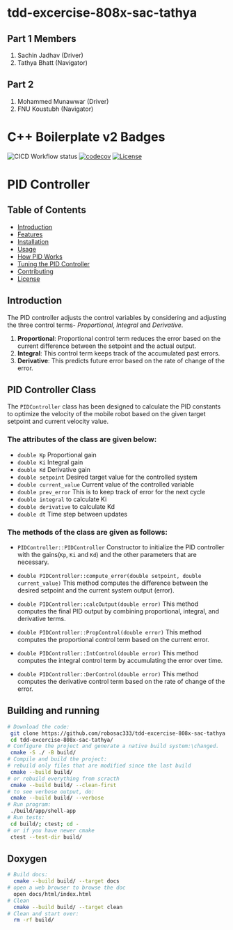 # tdd-excercise-808x-sac-tathya

## Part 1 Members
1. Sachin Jadhav (Driver)
2. Tathya Bhatt (Navigator)

## Part 2 
1. Mohammed Munawwar (Driver)
2. FNU Koustubh (Navigator)

# C++ Boilerplate v2 Badges
![CICD Workflow status](https://github.com/robosac333/tdd-excercise-808x-sac-tathya/actions/workflows/run-unit-test-and-upload-codecov.yml/badge.svg) [![codecov](https://codecov.io/gh/robosac333/tdd-excercise-808x-sac-tathya/branch/main/graph/badge.svg)](https://codecov.io/gh/robosac333/tdd-excercise-808x-sac-tathya) [![License](https://img.shields.io/badge/license-MIT-blue.svg)](LICENSE)

# PID Controller

## Table of Contents
- [Introduction](#introduction)
- [Features](#features)
- [Installation](#installation)
- [Usage](#usage)
- [How PID Works](#how-pid-works)
- [Tuning the PID Controller](#tuning-the-pid-controller)
- [Contributing](#contributing)
- [License](#license)

## Introduction
The PID controller adjusts the control variables by considering and adjusting the three control terms- *Proportional*, *Integral* and *Derivative*.
1. **Proportional**: Proportional control term reduces the error based on the current difference between the setpoint and the actual output.
2. **Integral**: This control term keeps track of the accumulated past errors.
3. **Derivative**: This predicts future error based on the rate of change of the error.

## PID Controller Class
The `PIDController` class has been designed to calculate the PID constants to optimize the velocity of the mobile robot based on the given target setpoint and current velocity value.
### The attributes of the class are given below: 
- `double Kp` Proportional gain
- `double Ki` Integral gain
- `double Kd` Derivative gain
- `double setpoint` Desired target value for the controlled system
- `double current_value` Current value of the controlled variable
- `double prev_error` This is to keep track of error for the next cycle
- `double integral` to calculate Ki
- `double derivative` to calculate Kd
- `double dt` Time step between updates

### The methods of the class are given as follows:
- `PIDController::PIDController`
Constructor to initialize the PID controller with the gains(`Kp`, `Ki` and `Kd`) and the other parameters that are necessary.

- `double PIDController::compute_error(double setpoint, double current_value)`
This method computes the difference between the desired setpoint and the current system output (error).

- `double PIDController::calcOutput(double error)`
This method computes the final PID output by combining proportional, integral, and derivative terms.

- `double PIDController::PropControl(double error)`
This method computes the proportional control term based on the current error.

- `double PIDController::IntControl(double error)`
This method computes the integral control term by accumulating the error over time.

- `double PIDController::DerControl(double error)`
This method computes the derivative control term based on the rate of change of the error.

## Building and running
 ```bash
 # Download the code:
  git clone https://github.com/robosac333/tdd-excercise-808x-sac-tathya.git
  cd tdd-excercise-808x-sac-tathya/
# Configure the project and generate a native build system:\changed.
  cmake -S ./ -B build/
# Compile and build the project:
# rebuild only files that are modified since the last build
  cmake --build build/
# or rebuild everything from scracth
  cmake --build build/ --clean-first
# to see verbose output, do:
  cmake --build build/ --verbose
# Run program:
  ./build/app/shell-app
# Run tests:
  cd build/; ctest; cd -
# or if you have newer cmake
  ctest --test-dir build/
 ```

## Doxygen
```bash
# Build docs:
  cmake --build build/ --target docs
# open a web browser to browse the doc
  open docs/html/index.html
# Clean
  cmake --build build/ --target clean
# Clean and start over:
  rm -rf build/
```
